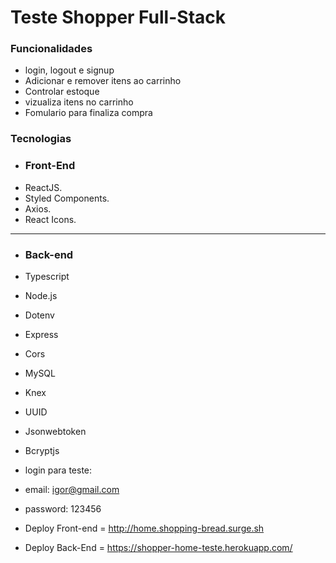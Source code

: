 # 
# Teste Shopper Full-Stack

### Funcionalidades

* login, logout e signup
* Adicionar e remover itens ao carrinho
* Controlar estoque
* vizualiza itens no carrinho
* Fomulario para finaliza compra 

### Tecnologias
* ### Front-End
* ReactJS.
* Styled Components.
* Axios.
* React Icons.
----------------------
* ### Back-end
* Typescript
* Node.js
* Dotenv
* Express
* Cors
* MySQL
* Knex
* UUID
* Jsonwebtoken
* Bcryptjs

* login para teste:
* email: igor@gmail.com
* password: 123456


* Deploy Front-end = http://home.shopping-bread.surge.sh
* Deploy Back-End = https://shopper-home-teste.herokuapp.com/
